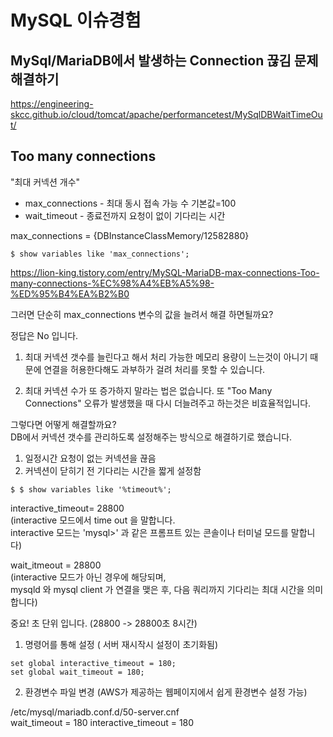 # MySQL 이슈경험

## MySql/MariaDB에서 발생하는 Connection 끊김 문제 해결하기

https://engineering-skcc.github.io/cloud/tomcat/apache/performancetest/MySqlDBWaitTimeOut/

## Too many connections

"최대 커넥션 개수"

- max_connections - 최대 동시 접속 가능 수 기본값=100
- wait_timeout - 종료전까지 요청이 없이 기다리는 시간

max_connections = {DBInstanceClassMemory/12582880}

```
$ show variables like 'max_connections';
```

https://lion-king.tistory.com/entry/MySQL-MariaDB-max-connections-Too-many-connections-%EC%98%A4%EB%A5%98-%ED%95%B4%EA%B2%B0

그러면 단순히 max_connections 변수의 값을 늘려서 해결 하면될까요?

정답은 No 입니다.

1. 최대 커넥션 갯수를 늘린다고 해서 처리 가능한 메모리 용량이 느는것이 아니기 때문에
   연결을 허용한다해도 과부하가 걸려 처리를 못할 수 있습니다.

2. 최대 커넥션 수가 또 증가하지 말라는 법은 없습니다.
   또 "Too Many Connections" 오류가 발생했을 때 다시 더늘려주고 하는것은 비효율적입니다.

그렇다면 어떻게 해결할까요?  
DB에서 커넥션 갯수를 관리하도록 설정해주는 방식으로 해결하기로 했습니다.

1. 일정시간 요청이 없는 커넥션을 끊음
2. 커넥션이 닫히기 전 기다리는 시간을 짧게 설정함

```
$ $ show variables like '%timeout%';
```

interactive_timeout= 28800  
(interactive 모드에서 time out 을 말합니다.  
interactive 모드는 'mysql>' 과 같은 프롬프트 있는 콘솔이나 터미널 모드를 말합니다)

wait_itmeout = 28800  
(interactive 모드가 아닌 경우에 해당되며,  
mysqld 와 mysql client 가 연결을 맺은 후, 다음 쿼리까지 기다리는 최대 시간을 의미합니다)

중요! 초 단위 입니다. (28800 -> 28800초 8시간)

1. 명령어를 통해 설정 ( 서버 재시작시 설정이 초기화됨)

```
set global interactive_timeout = 180;
set global wait_timeout = 180;
```

2. 환경변수 파일 변경 (AWS가 제공하는 웹페이지에서 쉽게 환경변수 설정 가능)

/etc/mysql/mariadb.conf.d/50-server.cnf  
wait_timeout = 180
interactive_timeout = 180

